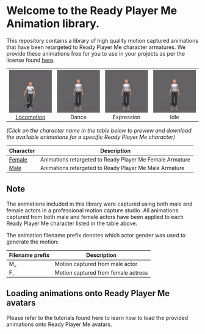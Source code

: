 # Welcome to the Ready Player Me Animation library.

This repository contains a library of high quality motion captured animations that have been retargeted to Ready Player Me character armatures. We provide these animations free for you to use in your projects as per the license found [here](LICENSE.md).

<table style="width: 100%; table-layout: fixed;">
<tr>
<td style="width: 25%;">
<img src="feminine\gif\locomotion\F_Run_001.gif" style="width:100%">
  <div class="caption" align=middle> <a href="feminine/gif/locomotion" target="_blank">Locomotion</a></div>
</td>
<td style="width: 25%;">
<img src="feminine/gif/dance/F_Dances_005.gif" style="width:100%">
<div class="caption" align=middle> Dance</div>
</td>
<td style="width: 25%;">
<img src="feminine/gif/expression/F_Talking_Variations_001.gif" style="width:100%">
<div class="caption" align=middle> Expression</div>
</td>
<td style="width: 25%;">
<img src="feminine/gif/idle/F_Standing_Idle_Variations_002.gif" style="width:100%">
<div class="caption" align=middle> Idle</div>
</td>
</tr>
</table>

*(Click on the character name in the table below to preview and download the available animations for a specific Ready Player Me character)*

| Character | Description |
| --------- | ----------- |
| [Female](/female/fbx/) | Animations retargeted to Ready Player Me Female Armature |
| [Male](/male/fbx/) | Animations retargeted to Ready Player Me Male Armature |


## Note

The animations included in this library were captured using both male and female actors in a professional motion capture studio. All animations captured from both male and female actors have been applied to each Ready Player Me character listed in the table above.

The animation filename prefix denotes which actor gender was used to generate the motion:

| Filename prefix | Description |
| --------- | ----------- |
| M_ | Motion captured from male actor |
| F_ | Motion captured from female actress |

## Loading animations onto Ready Player Me avatars

Please refer to the tutorials found here <link to tutorials in RPM docs> to learn how to load the provided animations onto Ready Player Me avatars.
